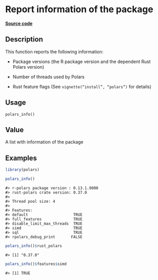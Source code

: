 

# Report information of the package

[**Source code**](https://github.com/pola-rs/r-polars/tree/main/R/polars_info.R#L15)

## Description

This function reports the following information:

<ul>
<li>

Package versions (the R package version and the dependent Rust Polars
version)

</li>
<li>

Number of threads used by Polars

</li>
<li>

Rust feature flags (See <code>vignette(“install”, “polars”)</code> for
details)

</li>
</ul>

## Usage

<pre><code class='language-R'>polars_info()
</code></pre>

## Value

A list with information of the package

## Examples

``` r
library(polars)

polars_info()
```

    #> r-polars package version : 0.13.1.9000
    #> rust-polars crate version: 0.37.0
    #> 
    #> Thread pool size: 4 
    #> 
    #> Features:                               
    #> default                    TRUE
    #> full_features              TRUE
    #> disable_limit_max_threads  TRUE
    #> simd                       TRUE
    #> sql                        TRUE
    #> rpolars_debug_print       FALSE

``` r
polars_info()$rust_polars
```

    #> [1] "0.37.0"

``` r
polars_info()$features$simd
```

    #> [1] TRUE
